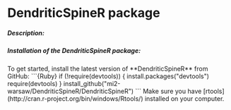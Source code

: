 DendriticSpineR package
==============================

<h5> Description: </h5>

<h5> Installation of the DendriticSpineR package: </h5>
To get started, install the latest version of **DendriticSpineR** from GitHub:
```{Ruby}
if (!require(devtools)) {
    install.packages("devtools")
    require(devtools)
}
install_github("mi2-warsaw/DendriticSpineR/DendriticSpineR")
```
Make sure you have [rtools](http://cran.r-project.org/bin/windows/Rtools/) installed on your computer.
